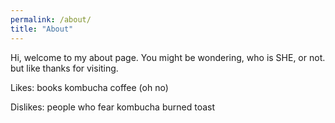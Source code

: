```yaml
---
permalink: /about/
title: "About"
---
```


Hi, welcome to my about page. You might be wondering, who is SHE, or not. but like thanks for visiting.

Likes:
books 
kombucha
coffee (oh no)

Dislikes:
people who fear kombucha
burned toast